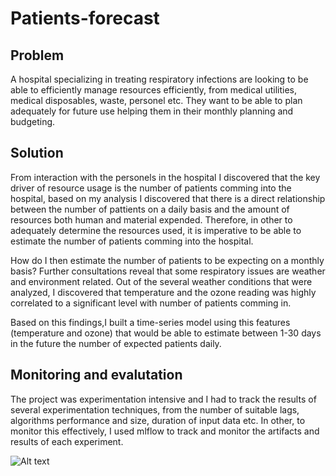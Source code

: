 # Patients-forecast

## Problem
A hospital specializing in treating respiratory infections are looking to be able to efficiently manage resources efficiently, from medical utilities, medical disposables, waste, personel etc. They want to be able to plan adequately for future use helping them in their monthly planning and budgeting.

## Solution
From interaction with the personels in the hospital I discovered that the key driver of resource usage is the number of patients comming into the hospital, based on my analysis I discovered that there is a direct relationship between the number of pattients on a daily basis and the amount of resources both human and material expended. Therefore, in other to adequately determine the resources used, it is imperative to be able to estimate the number of patients comming into the hospital.

How do I then estimate the number of patients to be expecting on a monthly basis? Further consultations reveal that some respiratory issues are weather and environment related. Out of the several weather conditions that were analyzed, I discovered that temperature and the ozone reading was highly correlated to a significant level with number of patients comming in.

Based on this findings,I built a time-series model using this features (temperature and ozone) that would be able to estimate between 1-30 days in the future the number of expected patients daily. 

## Monitoring and evalutation

The project was experimentation intensive and I had to track the results of several experimentation techniques, from the number of suitable lags, algorithms performance and size, duration of input data etc. In other, to monitor this effectively, I used mlflow to track and monitor the artifacts and results of each experiment.

![Alt text](./img.jpg?raw=true "Optional Title")
